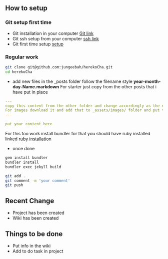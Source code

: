 ## How to setup
### Git setup first time
* Git installation in your computer [Git link](https://git-scm.com/book/en/v2/Getting-Started-Installing-Git)
* Git ssh setup from your computer [ssh link](https://help.github.com/en/github/authenticating-to-github/connecting-to-github-with-ssh)
* Git first time setup [setup](https://git-scm.com/book/en/v2/Getting-Started-First-Time-Git-Setup)

### Regular work
```bash
git clone git@github.com:jungeebah/herekoCha.git
cd herekoCha
```
* add new files in the _posts folder follow the filename style **year-month-day-Name.markdown**
For starter just copy from the other posts that i have put in place
```yaml
---
copy this content from the other folder and change accordingly as the name descriptions tags and 
For images download it and add that to _assets/images/ folder and put the location like done in other file
---

put your content here

```
For this too work install bundler for that you should have ruby installed linked
[ruby installation](https://www.ruby-lang.org/en/documentation/installation/)
* once done 
```bash
gem install bundler
bundler install
bundler exec jekyll build
```
``` bash
git add .
git comment -m 'your comment'
git push
```

## Recent Change
* Project has been created
* Wiki has been created
  
## Things to be done
* Put info in the wiki
* Add to do task in project
